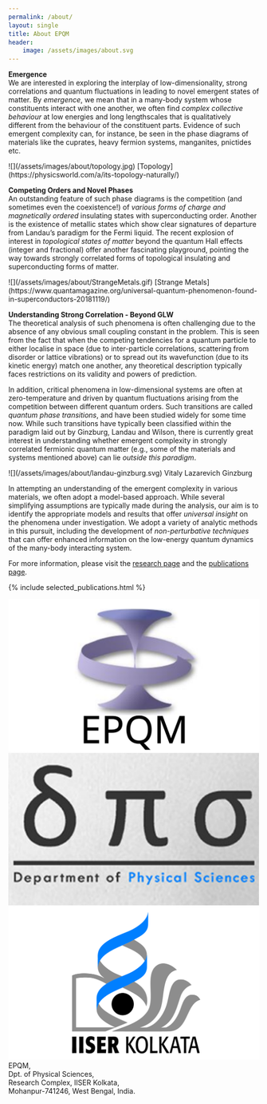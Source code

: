 ```yaml
---
permalink: /about/
layout: single
title: About EPQM
header:
    image: /assets/images/about.svg
---
```


**Emergence**
<br>
We are interested in exploring the interplay of low-dimensionality, strong correlations and quantum fluctuations in leading to novel emergent states of matter. By *emergence*, we mean that in a many-body system whose constituents interact with one another, we often find *complex collective behaviour* at low energies and long lengthscales that is qualitatively different from the behaviour of the constituent parts. Evidence of such emergent complexity can, for instance, be seen in the phase diagrams of materials like the cuprates, heavy fermion systems, manganites, pnictides etc. 

<div class="about_image" markdown=1>
![](/assets/images/about/topology.jpg)
[Topology](https://physicsworld.com/a/its-topology-naturally/)
</div>

**Competing Orders and Novel Phases**
<br>
An outstanding feature of such phase diagrams is the competition (and sometimes even the coexistence!) of *various forms of charge and magnetically ordered* insulating states with superconducting order. 
Another is the existence of metallic states which show clear signatures of departure from Landau’s paradigm for the Fermi liquid. The recent explosion of interest in *topological states of matter* beyond the quantum Hall effects (integer and fractional) offer another fascinating playground, pointing the way towards strongly correlated forms of topological insulating and superconducting forms of matter.

<div class="about_image" markdown=1>
![](/assets/images/about/StrangeMetals.gif)
[Strange Metals](https://www.quantamagazine.org/universal-quantum-phenomenon-found-in-superconductors-20181119/)
</div>

**Understanding Strong Correlation - Beyond GLW**
<br>
The theoretical analysis of such phenomena is often challenging due to the absence of any obvious small coupling constant in the problem. This is seen from the fact that when the competing tendencies for a quantum particle to either localise in space (due to inter-particle correlations, scattering from disorder or lattice vibrations) or to spread out its wavefunction (due to its kinetic energy) match one another, any theoretical description typically faces restrictions on its validity and powers of prediction. 

In addition, critical phenomena in low-dimensional systems are often at zero-temperature and driven by quantum fluctuations arising from the competition between different quantum orders. Such transitions are called *quantum phase transitions*, and have been studied widely for some time now. While such transitions have typically been classified within the paradigm laid out by Ginzburg, Landau and Wilson, there is currently great interest in understanding whether emergent complexity in strongly correlated fermionic quantum matter (e.g., some of the materials and systems mentioned above) can lie *outside this paradigm*.

<div class="about_image" markdown=1>
![](/assets/images/about/landau-ginzburg.svg)
Vitaly Lazarevich Ginzburg
</div>

In attempting an understanding of the emergent complexity in various materials, we often adopt a model-based approach. While several simplifying assumptions are typically made during the analysis, our aim is to identify the appropriate models and results that offer *universal insight* on the phenomena under investigation. We adopt a variety of analytic methods in this pursuit, including the development of *non-perturbative techniques* that can offer enhanced information on the low-energy quantum dynamics of the many-body interacting system.

For more information, please visit the [research page](/research/) and the [publications page](/publications/).

{% include selected_publications.html %}

<div class="about-logos">
<img src="/assets/images/about/epqm-logo.svg"/>
<img src="/assets/images/about/dps-logo.svg" />
<img src="/assets/images/about/IISER-K_Logo.svg" />
</div>

<div class="bold-center-text">
EPQM,<br>
Dpt. of Physical Sciences,<br>
Research Complex, IISER Kolkata,<br>
Mohanpur-741246, West Bengal, India.
</div>

